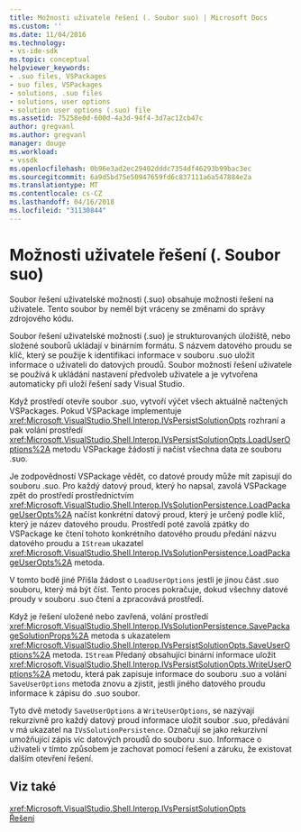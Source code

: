 ```yaml
---
title: Možnosti uživatele řešení (. Soubor suo) | Microsoft Docs
ms.custom: ''
ms.date: 11/04/2016
ms.technology:
- vs-ide-sdk
ms.topic: conceptual
helpviewer_keywords:
- .suo files, VSPackages
- suo files, VSPackages
- solutions, .suo files
- solutions, user options
- solution user options (.suo) file
ms.assetid: 75258e0d-600d-4a3d-94f4-3d7ac12cb47c
author: gregvanl
ms.author: gregvanl
manager: douge
ms.workload:
- vssdk
ms.openlocfilehash: 0b96e3ad2ec29402dddc7354df46293b99bac3ec
ms.sourcegitcommit: 6a9d5bd75e50947659fd6c837111a6a547884e2a
ms.translationtype: MT
ms.contentlocale: cs-CZ
ms.lasthandoff: 04/16/2018
ms.locfileid: "31130844"
---
```

# <a name="solution-user-options-suo-file"></a>Možnosti uživatele řešení (. Soubor suo)
Soubor řešení uživatelské možnosti (.suo) obsahuje možnosti řešení na uživatele. Tento soubor by neměl být vráceny se změnami do správy zdrojového kódu.  
  
 Soubor řešení uživatelské možnosti (.suo) je strukturovaných úložiště, nebo složené souborů ukládají v binárním formátu. S názvem datového proudu se klíč, který se použije k identifikaci informace v souboru .suo uložit informace o uživateli do datových proudů. Soubor možností řešení uživatele se používá k ukládání nastavení předvoleb uživatele a je vytvořena automaticky při uloží řešení sady Visual Studio.  
  
 Když prostředí otevře soubor .suo, vytvoří výčet všech aktuálně načtených VSPackages. Pokud VSPackage implementuje <xref:Microsoft.VisualStudio.Shell.Interop.IVsPersistSolutionOpts> rozhraní a pak volání prostředí <xref:Microsoft.VisualStudio.Shell.Interop.IVsPersistSolutionOpts.LoadUserOptions%2A> metodu VSPackage žádostí ji načíst všechna data ze souboru .suo.  
  
 Je zodpovědností VSPackage vědět, co datové proudy může mít zapisují do souboru .suo. Pro každý datový proud, který ho napsal, zavolá VSPackage zpět do prostředí prostřednictvím <xref:Microsoft.VisualStudio.Shell.Interop.IVsSolutionPersistence.LoadPackageUserOpts%2A> načíst konkrétní datový proud, který je určený podle klíč, který je název datového proudu. Prostředí poté zavolá zpátky do VSPackage ke čtení tohoto konkrétního datového proudu předání názvu datového proudu a `IStream` ukazatel <xref:Microsoft.VisualStudio.Shell.Interop.IVsSolutionPersistence.LoadPackageUserOpts%2A> metoda.  
  
 V tomto bodě jiné Přišla žádost o `LoadUserOptions` jestli je jinou část .suo souboru, který má být číst. Tento proces pokračuje, dokud všechny datové proudy v souboru .suo čtení a zpracovává prostředí.  
  
 Když je řešení uložené nebo zavřená, volání prostředí <xref:Microsoft.VisualStudio.Shell.Interop.IVsSolutionPersistence.SavePackageSolutionProps%2A> metoda s ukazatelem <xref:Microsoft.VisualStudio.Shell.Interop.IVsPersistSolutionOpts.SaveUserOptions%2A> metoda. `IStream` Předaný obsahující binární informace uložit <xref:Microsoft.VisualStudio.Shell.Interop.IVsPersistSolutionOpts.WriteUserOptions%2A> metodu, která pak zapisuje informace do souboru .suo a volání `SaveUserOptions` metoda znovu a zjistit, jestli jiného datového proudu informace k zápisu do .suo soubor.  
  
 Tyto dvě metody `SaveUserOptions` a `WriteUserOptions`, se nazývají rekurzivně pro každý datový proud informace uložit soubor .suo, předávání v má ukazatel na `IVsSolutionPersistence`. Označují se jako rekurzivní umožňující zápis víc datových proudů do souboru .suo. Informace o uživateli v tímto způsobem je zachovat pomocí řešení a záruku, že existovat dalším otevření řešení.  
  
## <a name="see-also"></a>Viz také  
 <xref:Microsoft.VisualStudio.Shell.Interop.IVsPersistSolutionOpts>   
 [Řešení](../../extensibility/internals/solutions.md)